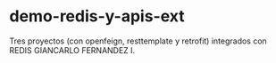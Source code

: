 # demo-redis-y-apis-ext
Tres proyectos (con openfeign, resttemplate y retrofit) integrados con REDIS
GIANCARLO FERNANDEZ I.